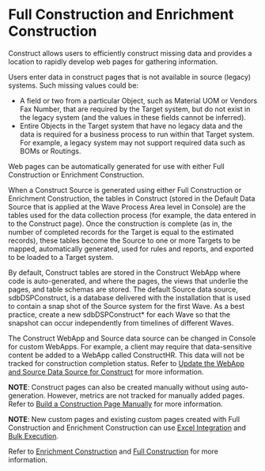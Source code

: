 # Full Construction and Enrichment Construction

Construct allows users to efficiently construct missing data and
provides a location to rapidly develop web pages for gathering
information.

Users enter data in construct pages that is not available in source
(legacy) systems. Such missing values could be:

  - A field or two from a particular Object, such as Material UOM or
    Vendors Fax Number, that are required by the Target system, but do
    not exist in the legacy system (and the values in these fields
    cannot be inferred).
  - Entire Objects in the Target system that have no legacy data and the
    data is required for a business process to run within that Target
    system. For example, a legacy system may not support required data
    such as BOMs or Routings.

Web pages can be automatically generated for use with either Full
Construction or Enrichment Construction.

When a Construct Source is generated using either Full Construction or
Enrichment Construction, the tables in Construct (stored in the Default
Data Source that is applied at the Wave Process Area level in Console)
are the tables used for the data collection process (for example, the
data entered in to the Construct page). Once the construction is
complete (as in, the number of completed records for the Target is equal
to the estimated records), these tables become the Source to one or more
Targets to be mapped, automatically generated, used for rules and
reports, and exported to be loaded to a Target system.

By default, Construct tables are stored in the Construct WebApp where
code is auto-generated, and where the pages, the views that underlie the
pages, and table schemas are stored. The default Source data source,
sdbDSPConstruct, is a database delivered with the installation that is
used to contain a snap shot of the Source system for the first Wave. As
a best practice, create a new sdbDSPConstruct\* for each Wave so that
the snapshot can occur independently from timelines of different Waves.

The Construct WebApp and Source data source can be changed in Console
for custom WebApps. For example, a client may require that
data-sensitive content be added to a WebApp called ConstructHR. This
data will not be tracked for construction completion status. Refer to
[Update the WebApp and Source Data Source for
Construct](../../Console/Use_Cases/Update_Construct_WebApp_and_Data_Source.htm)
for more information.

**NOTE**: Construct pages can also be created manually without using
auto-generation. However, metrics are not tracked for manually added
pages. Refer to [Build a Construction Page
Manually](../../../Platform/Common/Use_Cases/Build_a_Construction_Page_Manually.htm)
for more information.  

<span style="font-weight: bold;">NOTE</span>: New custom pages and
existing custom pages created with Full Construction and Enrichment
Construction can use [Excel
Integration](../../../Platform/Excel_Int/Use_Excel_Integration.htm) and
[Bulk
Execution](../../../Platform/Sys_Admin/Use_Cases/Configure_Bulk_Execution_Overview.htm).

Refer to [Enrichment Construction](Enrichment_Construction.htm) and
[Full Construction](Full_Construction.htm) for more information.
